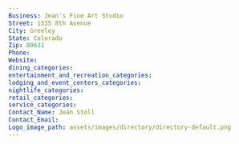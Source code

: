 ```yaml
---
Business: Jean's Fine Art Studio
Street: 1335 8th Avenue
City: Greeley
State: Colorado
Zip: 80631
Phone: 
Website: 
dining_categories: 
entertainment_and_recreation_categories: 
lodging_and_event_centers_categories: 
nightlife_categories: 
retail_categories: 
service_categories: 
Contact_Name: Jean Stoll
Contact_Email: 
Logo_image_path: assets/images/directory/directory-default.png
---
```

